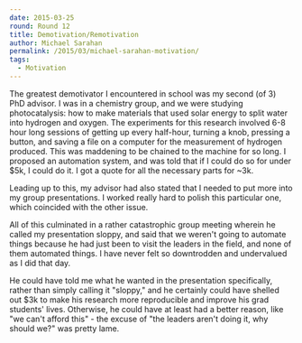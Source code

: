 ```yaml
---
date: 2015-03-25
round: Round 12
title: Demotivation/Remotivation
author: Michael Sarahan
permalink: /2015/03/michael-sarahan-motivation/
tags:
  - Motivation
---
```


The greatest demotivator I encountered in school was my second (of 3)
PhD advisor.  I was in a chemistry group, and we were studying
photocatalysis: how to make materials that used solar energy to split
water into hydrogen and oxygen.  The experiments for this research
involved 6-8 hour long sessions of getting up every half-hour, turning
a knob, pressing a button, and saving a file on a computer for the
measurement of hydrogen produced.  This was maddening to be chained to
the machine for so long.  I proposed an automation system, and was
told that if I could do so for under $5k, I could do it.  I got a
quote for all the necessary parts for ~3k.

Leading up to this, my advisor had also stated that I needed to put
more into my group presentations.  I worked really hard to polish this
particular one, which coincided with the other issue.

All of this culminated in a rather catastrophic group meeting wherein
he called my presentation sloppy, and said that we weren't going to
automate things because he had just been to visit the leaders in the
field, and none of them automated things.  I have never felt so
downtrodden and undervalued as I did that day.

He could have told me what he wanted in the presentation specifically,
rather than simply calling it "sloppy," and he certainly could have
shelled out $3k to make his research more reproducible and improve his
grad students' lives.  Otherwise, he could have at least had a better
reason, like "we can't afford this" - the excuse of "the leaders
aren't doing it, why should we?" was pretty lame.
